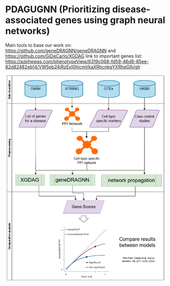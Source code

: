 # PDAGUGNN (Prioritizing disease-associated genes using graph neural networks)

Main tools to base our work on: https://github.com/geneDRAGNN/geneDRAGNN and https://github.com/GiDeCarlo/XGDAG 
link to important genes list: https://azphewas.com/phenotypeView/6319c068-fd59-46d8-85ee-82d82482eb14/VW5pb24jRzExI0hlcmVkaXRhcnkgYXRheGlh/glr

![Flowchart](https://github.com/SFGLab/Team1_Gene_Prioritization_GNN/blob/main/GNN%20for%20GD%20proiritization.drawio%20(4).png?raw=true)
